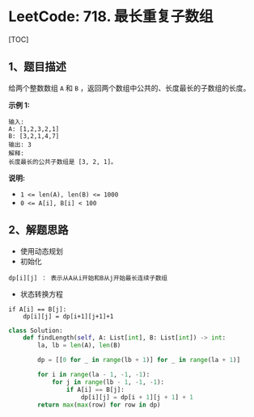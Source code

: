# LeetCode: 718. 最长重复子数组

[TOC]

## 1、题目描述

给两个整数数组 `A` 和 `B` ，返回两个数组中公共的、长度最长的子数组的长度。

**示例 1:**

```
输入:
A: [1,2,3,2,1]
B: [3,2,1,4,7]
输出: 3
解释: 
长度最长的公共子数组是 [3, 2, 1]。
```


**说明:**

- `1 <= len(A), len(B) <= 1000`
- `0 <= A[i], B[i] < 100`



## 2、解题思路

- 使用动态规划
- 初始化

```
dp[i][j] ： 表示从A从i开始和B从j开始最长连续子数组
```

- 状态转换方程

```
if A[i] == B[j]:
	dp[i][j] = dp[i+1][j+1]+1
```



```python
class Solution:
    def findLength(self, A: List[int], B: List[int]) -> int:
        la, lb = len(A), len(B)

        dp = [[0 for _ in range(lb + 1)] for _ in range(la + 1)]

        for i in range(la - 1, -1, -1):
            for j in range(lb - 1, -1, -1):
                if A[i] == B[j]:
                    dp[i][j] = dp[i + 1][j + 1] + 1
        return max(max(row) for row in dp)

```

